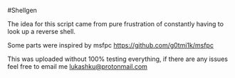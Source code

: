 #Shellgen


The idea for this script came from pure frustration of constantly having to look up a reverse shell.

Some parts were inspired by msfpc https://github.com/g0tmi1k/msfpc

This was uploaded without 100% testing everything, if there are any issues feel free to email me lukashku@protonmail.com
